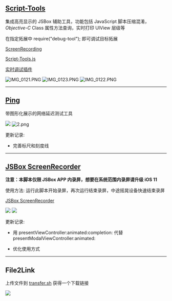 ## [Script-Tools](https://jsboxbbs.com/d/98-objective-c/13)

集成高亮显示的 JSBox 辅助工具，功能包括 JavaScript 脚本压缩混淆，_Objective_-_C_ Class 属性方法查询，实时打印 UIView 层级等

在指定拓展中 require("debug-tool"); 即可调试目标拓展

[ScreenRecording](http://ou201w6db.bkt.clouddn.com/ScreenRecording_x264.mp4)

[Script-Tools.js](https://xteko.com/redir?url=https://raw.githubusercontent.com/186c0/JSBox-Scripts/master/Script-Tools.js)

[实时调试插件](https://xteko.com/redir?url=https://raw.githubusercontent.com/186c0/JSBox-Scripts/master/debug-tool.js)

![IMG_0121.PNG](https://i.loli.net/2018/04/11/5acdb7cce1093.png)
![IMG_0123.PNG](https://i.loli.net/2018/02/25/5a92598ad1dad.png)
![IMG_0122.PNG](https://i.loli.net/2018/02/25/5a92598bc40b4.png)

---

## [Ping](https://jsboxbbs.com/d/184--/12)

带图形化展示的网络延迟测试工具

![](https://i.loli.net/2018/04/14/5ad0e361f393a.gif) ![2.png](https://i.loli.net/2018/04/07/5ac8ba9a081eb.png)

更新记录:

- 完善标尺和刻度线

---

## [JSBox ScreenRecorder](https://jsboxbbs.com/d/230-jsbox-app-ios-10/8)

**注意：本脚本仅限 JSBox APP 内录屏，想要在系统范围内录屏请升级 iOS 11**

使用方法: 运行此脚本开始录屏，再次运行结束录屏，中途摇晃设备快速结束录屏

[JSBox ScreenRecorder](https://xteko.com/redir?name=ReplayKit&url=https%3A%2F%2Fraw.githubusercontent.com%2F186c0%2FJSBox-Scripts%2Fmaster%2FReplayKit%2FReplayKit.js&icon=icon_035.png&types=1&version=1.0&author=Eva1ent)

![](https://i.loli.net/2018/04/10/5accae0b339b5.png) ![](https://i.loli.net/2018/04/10/5accae0b23d8d.png)

更新记录:

- 用 presentViewController:animated:completion: 代替 presentModalViewController:animated:

- 优化使用方式

---

## File2Link

上传文件到 [transfer.sh](http://transfer.sh) 获得一个下载链接

![](https://i.loli.net/2018/04/13/5ad00dbeb485c.png)
